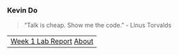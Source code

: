 ### Kevin Do

> “Talk is cheap. Show me the code.” - Linus Torvalds

<table>
  <tr>
    <td>
      <a href="/week1labreport">Week 1 Lab Report</a>
      <a href="/about">About</a>
    </td>
  </tr>
</table>
